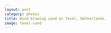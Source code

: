 ```yaml
---
layout: post
category: photos
title: Wind blowing sand on Texel, Netherlands.
image: texel-sand
---
```

